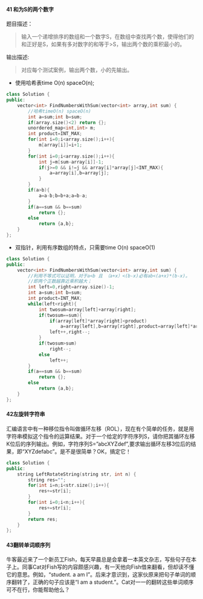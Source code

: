 #### 41 和为S的两个数字

题目描述：

> 输入一个递增排序的数组和一个数字S，在数组中查找两个数，使得他们的和正好是S，如果有多对数字的和等于>S，输出两个数的乘积最小的。

输出描述:

>对应每个测试案例，输出两个数，小的先输出。

* 使用哈希表time O(n) spaceO(n);

```c++
class Solution {
public:
    vector<int> FindNumbersWithSum(vector<int> array,int sum) {
        //哈希timeO(n) spaceO(n)
        int a=sum;int b=sum;
        if(array.size()<2) return {};
        unordered_map<int,int> m;
        int product=INT_MAX;
        for(int i=0;i<array.size();i++){
            m[array[i]]=i+1;
        }
        for(int i=0;i<array.size();i++){
            int j=m[sum-array[i]]-1;
            if(j>=0 && i!=j && array[i]*array[j]<INT_MAX){
                a=array[i],b=array[j];
            }
        }
        if(a>b){
            a=a-b;b=b+a;a=b-a;
        }
        if(a==sum && b==sum)
            return {};
        else
            return {a,b};
    }
};
```

* 双指针，利用有序数组的特点，只需要time O(n) spaceO(1)

```c++
class Solution {
public:
    vector<int> FindNumbersWithSum(vector<int> array,int sum) {
        //利用不等式可以证明，对于a<b 且 （a+x）<(b-x)必有ab<(a+x)*(b-x)。
        //即两个正数越靠近乘积越大；
        int left=0,right=array.size()-1;
        int a=sum;int b=sum;
        int product=INT_MAX;
        while(left<right){
            int twosum=array[left]+array[right];
            if(twosum==sum){
                if(array[left]*array[right]<product)
                    a=array[left],b=array[right],product=array[left]*array[right];
                left++,right--;
            }
            if(twosum>sum)
                right--;
            else
                left++;
        }
        if(a==sum && b==sum)
            return {};
        else
            return {a,b};
    }
};
```

#### 42左旋转字符串

汇编语言中有一种移位指令叫做循环左移（ROL），现在有个简单的任务，就是用字符串模拟这个指令的运算结果。对于一个给定的字符序列S，请你把其循环左移K位后的序列输出。例如，字符序列S=”abcXYZdef”,要求输出循环左移3位后的结果，即“XYZdefabc”。是不是很简单？OK，搞定它！

```c++
class Solution {
public:
    string LeftRotateString(string str, int n) {
        string res="";
        for(int i=n;i<str.size();i++){
            res+=str[i];
        }
        for(int i=0;i<n;i++){
            res+=str[i];
        }
        return res;
    }
};
```



#### 43翻转单词顺序列

牛客最近来了一个新员工Fish，每天早晨总是会拿着一本英文杂志，写些句子在本子上。同事Cat对Fish写的内容颇感兴趣，有一天他向Fish借来翻看，但却读不懂它的意思。例如，“student. a am I”。后来才意识到，这家伙原来把句子单词的顺序翻转了，正确的句子应该是“I am a student.”。Cat对一一的翻转这些单词顺序可不在行，你能帮助他么？


